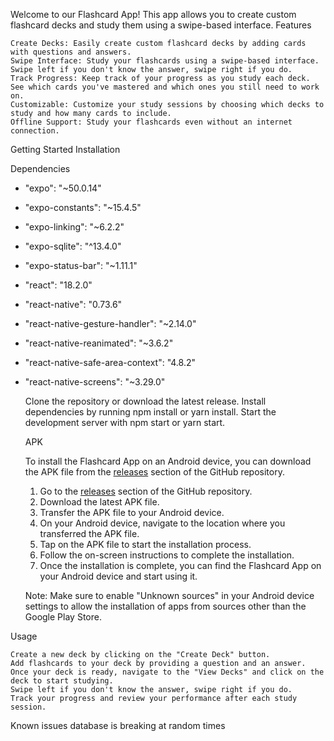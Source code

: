 Welcome to our Flashcard App! This app allows you to create custom flashcard decks and study them using a swipe-based interface.
Features

    Create Decks: Easily create custom flashcard decks by adding cards with questions and answers.
    Swipe Interface: Study your flashcards using a swipe-based interface. Swipe left if you don't know the answer, swipe right if you do.
    Track Progress: Keep track of your progress as you study each deck. See which cards you've mastered and which ones you still need to work on.
    Customizable: Customize your study sessions by choosing which decks to study and how many cards to include.
    Offline Support: Study your flashcards even without an internet connection.

Getting Started
Installation

Dependencies 

- "expo": "~50.0.14"
- "expo-constants": "~15.4.5"
- "expo-linking": "~6.2.2"
- "expo-sqlite": "^13.4.0"
- "expo-status-bar": "~1.11.1"
- "react": "18.2.0"
- "react-native": "0.73.6"
- "react-native-gesture-handler": "~2.14.0"
- "react-native-reanimated": "~3.6.2"
- "react-native-safe-area-context": "4.8.2"
- "react-native-screens": "~3.29.0"

    Clone the repository or download the latest release.
    Install dependencies by running npm install or yarn install.
    Start the development server with npm start or yarn start.


    APK

    To install the Flashcard App on an Android device, you can download the APK file from the [releases](https://github.com/your-username/your-repo/releases) section of the GitHub repository.

    1. Go to the [releases](https://github.com/your-username/your-repo/releases) section of the GitHub repository.
    2. Download the latest APK file.
    3. Transfer the APK file to your Android device.
    4. On your Android device, navigate to the location where you transferred the APK file.
    5. Tap on the APK file to start the installation process.
    6. Follow the on-screen instructions to complete the installation.
    7. Once the installation is complete, you can find the Flashcard App on your Android device and start using it.

    Note: Make sure to enable "Unknown sources" in your Android device settings to allow the installation of apps from sources other than the Google Play Store.

Usage

    Create a new deck by clicking on the "Create Deck" button.
    Add flashcards to your deck by providing a question and an answer.
    Once your deck is ready, navigate to the "View Decks" and click on the deck to start studying.
    Swipe left if you don't know the answer, swipe right if you do.
    Track your progress and review your performance after each study session.

Known issues
  database is breaking at random times